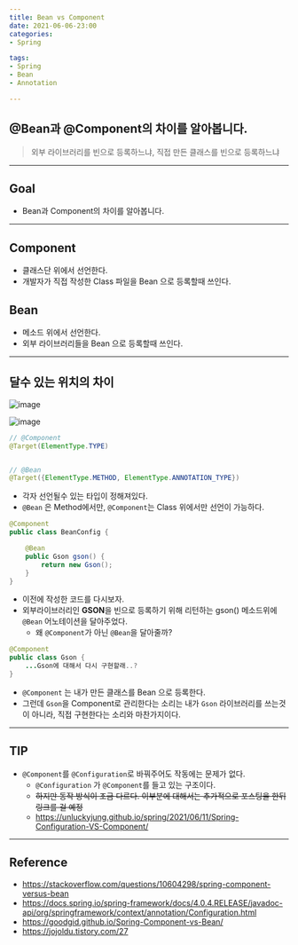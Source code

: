 ```yaml
---
title: Bean vs Component
date: 2021-06-06-23:00
categories:
- Spring

tags:
- Spring
- Bean
- Annotation

---
```


## @Bean과 @Component의 차이를 알아봅니다.
> 외부 라이브러리를 빈으로 등록하느냐, 직접 만든 클래스를 빈으로 등록하느냐

---

## Goal
- Bean과 Component의 차이를 알아봅니다.

---

## Component
- 클래스단 위에서 선언한다.
- 개발자가 직접 작성한 Class 파일을 Bean 으로 등록할때 쓰인다.

## Bean
- 메소드 위에서 선언한다.
- 외부 라이브러리들을 Bean 으로 등록할때 쓰인다.

---

## 달수 있는 위치의 차이

![image](https://user-images.githubusercontent.com/43930419/120911573-6a57e680-c6c3-11eb-87ee-075677e62575.png)

![image](https://user-images.githubusercontent.com/43930419/120911566-5c09ca80-c6c3-11eb-9b7b-57d769cf03f8.png)


```java
// @Component
@Target(ElementType.TYPE)


// @Bean
@Target({ElementType.METHOD, ElementType.ANNOTATION_TYPE})
```

- 각자 선언될수 있는 타입이 정해져있다.
- `@Bean` 은 Method에서만, `@Component`는 Class 위에서만 선언이 가능하다.


```java
@Component
public class BeanConfig {

    @Bean
    public Gson gson() {
        return new Gson();
    }
}
```

- 이전에 작성한 코드를 다시보자.
- 외부라이브러리인 **GSON**을 빈으로 등록하기 위해 리턴하는 gson() 메소드위에 `@Bean` 어노테이션을 달아주었다.
  - 왜 `@Component`가 아닌 `@Bean`을 달아줄까?   

```java
@Component
public class Gson {
    ...Gson에 대해서 다시 구현할래..?
}
```

- `@Component` 는 내가 만든 클래스를 Bean 으로 등록한다. 
- 그런데 `Gson`을 Component로 관리한다는 소리는 내가 `Gson` 라이브러리를 쓰는것이 아니라, 직접 구현한다는 소리와 마찬가지이다.

---

## TIP
- `@Component`를 `@Configuration`로 바꿔주어도 작동에는 문제가 없다.
  - `@Configuration` 가 `@Component`를 들고 있는 구조이다.
  - ~~하지만 동작 방식이 조금 다르다. 이부분에 대해서는 추가적으로 포스팅을 한뒤 링크를 걸 예정~~
  - https://unluckyjung.github.io/spring/2021/06/11/Spring-Configuration-VS-Component/

---

## Reference

- https://stackoverflow.com/questions/10604298/spring-component-versus-bean
- https://docs.spring.io/spring-framework/docs/4.0.4.RELEASE/javadoc-api/org/springframework/context/annotation/Configuration.html
- https://goodgid.github.io/Spring-Component-vs-Bean/
- https://jojoldu.tistory.com/27